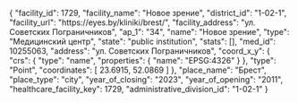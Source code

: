 {
    "facility_id": 1729,
    "facility_name": "Новое зрение",
    "district_id": "1-02-1",
    "facility_url": "https:\/\/eyes.by\/kliniki\/brest\/",
    "facility_address": "ул. Советских Пограничников",
    "ap_1": "34",
    "name": "Новое зрение",
    "type": "Медицинский центр",
    "state": "public institution",
    "stats": [],
    "med_id": 10255063,
    "address": "ул. Советских Пограничников",
    "coord_x_y": {
        "crs": {
            "type": "name",
            "properties": {
                "name": "EPSG:4326"
            }
        },
        "type": "Point",
        "coordinates": [
            23.6915,
            52.0869
        ]
    },
    "place_name": "Брест",
    "place_type": "city",
    "year_of_closing": "2023",
    "year_of_opening": "2011",
    "healthcare_facility_key": 1729,
    "administrative_division_id": "1-02-1"
}